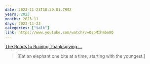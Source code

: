 ```yaml
---
date: 2023-11-23T18:30:01.799Z
years: 2023
months: 2023-11
days: 2023-11-23
categories: ["talk"]
link: https://www.youtube.com/watch?v=OspMIhmbn8Q
---
```

[The Roads to Ruining Thanksgiving....](https://www.youtube.com/watch?v=OspMIhmbn8Q)

> [Eat an elephant one bite at a time, starting with the youngest.]

